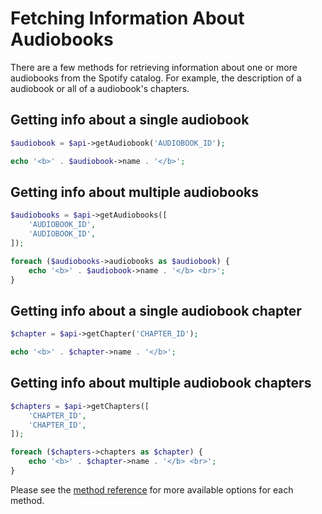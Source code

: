 # Fetching Information About Audiobooks

There are a few methods for retrieving information about one or more audiobooks from the Spotify catalog. For example, the description of a audiobook or all of a audiobook's chapters.

## Getting info about a single audiobook

```php
$audiobook = $api->getAudiobook('AUDIOBOOK_ID');

echo '<b>' . $audiobook->name . '</b>';
```

## Getting info about multiple audiobooks

```php
$audiobooks = $api->getAudiobooks([
    'AUDIOBOOK_ID',
    'AUDIOBOOK_ID',
]);

foreach ($audiobooks->audiobooks as $audiobook) {
    echo '<b>' . $audiobook->name . '</b> <br>';
}
```

## Getting info about a single audiobook chapter

```php
$chapter = $api->getChapter('CHAPTER_ID');

echo '<b>' . $chapter->name . '</b>';
```

## Getting info about multiple audiobook chapters

```php
$chapters = $api->getChapters([
    'CHAPTER_ID',
    'CHAPTER_ID',
]);

foreach ($chapters->chapters as $chapter) {
    echo '<b>' . $chapter->name . '</b> <br>';
}
```

Please see the [method reference](/docs/method-reference/SpotifyWebAPI.md) for more available options for each method.
